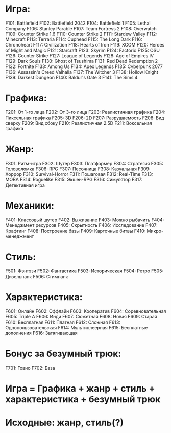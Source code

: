 # Игра:
F101: Battlefield
F102: Battlefield 2042
F104: Battlefield 1
F105: Lethal Company
F106: Stanley Parable
F107: Team Fortress 2
F108: Overwatch
F109: Counter Strike 1.6
F110: Counter Strike 2
F111: Stardew Valley
F112: Minecraft
F113: Terraria
F114: Cuphead
F115: The Long Dark
F116: Chronoheart
F117: Civilization
F118: Hearts of Iron
F119: XCOM
F120: Heroes of Might and Magic
F121: Starcraft
F123: Skyrim
F124: Factorio
F125: OSU
F126: Counter Strike
F127: League of Legends
F128: Age of Empires IV
F129: Dark Souls
F130: Ghost of Tsushima
F131: Red Dead Redemption 2
F132: Fortnite
F133: Among Us
F134: Apex Legends
F135: Cyberpunk 2077
F136: Assassin's Creed Valhalla
F137: The Witcher 3
F138: Hollow Knight
F139: Darkest Dungeon
F140: Baldur's Gate 3
F141: The Sims 4

# Графика:
F201: От 1-го лица
F202: От 3-го лица
F203: Реалистичная графика
F204: Пиксельная графика
F205: 3D
F206: 2D
F207: Разрушаемость
F208: Вид сверху
F209: Вид сбоку
F210: Реалистичная 2.5D
F211: Воксельная графика

# Жанр:
F301: Ритм-игра
F302: Шутер
F303: Платформер
F304: Стратегия
F305: Головоломка
F306: RPG
F307: Песочница
F308: Казуальная
F309: Хоррор
F310: Survival-Horror
F311: Пошаговая
F312: Real-Time
F313: MOBA
F314: Roguelike
F315: Экшен-RPG
F316: Симулятор
F317: Детективная игра

# Механики:
F401: Классовый шутер
F402: Выживание
F403: Можно рыбачить
F404: Менеджмент ресурсов
F405: Скрытность
F406: Исследование
F407: Крафтинг
F408: Построение базы
F409: Карточные битвы
F410: Микро-менеджмент

# Стиль:
F501: Фэнтэзи
F502: Фантастика
F503: Историческая
F504: Ретро
F505: Дизельпанк
F506: Стимпанк

# Характеристика:
F601: Онлайн
F602: Оффлайн
F603: Кооператив
F604: Соревновательная
F605: Triple A
F606: Инди
F607: Сюжетная
F608: Новая
F609: Старая
F610: Бесплатная
F611: Платная
F612: Сложная
F613: Однопользовательская
F614: Мультиплеерная
F615: Бесплатные дополнения
F616: Затягивающая

# Бонус за безумный трюк:
F701: Говно
F702: База

# Игра = Графика + жанр + стиль + характеристика + безумный трюк
# Исходные: жанр, стиль(?)
